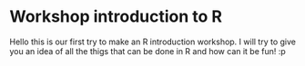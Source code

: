 # Workshop introduction to R

Hello this is our first try to make an R introduction workshop. I will try to give you an idea of all the thigs that can be done in R and how can it be fun! :p

